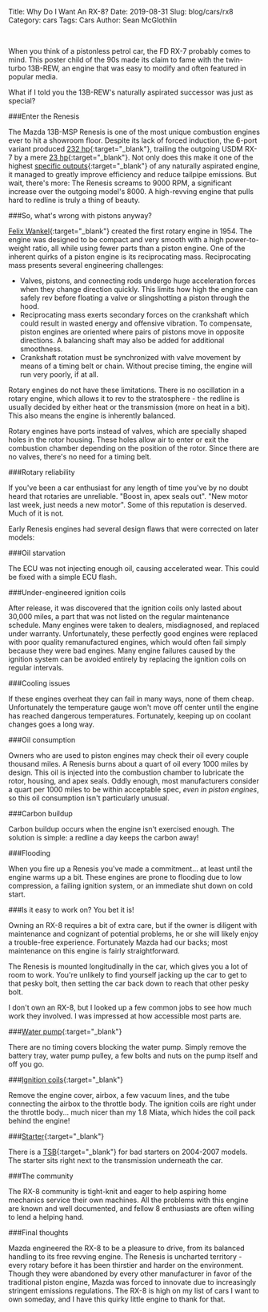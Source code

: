 Title: Why Do I Want An RX-8?
Date: 2019-08-31
Slug: blog/cars/rx8
Category: cars
Tags: Cars
Author: Sean McGlothlin

<br>

When you think of a pistonless petrol car, the FD RX-7 probably comes to mind. This poster child of the 90s made its claim to fame with the twin-turbo 13B-REW, an engine that was easy to modify and often featured in popular media.

What if I told you the 13B-REW's naturally aspirated successor was just as special?

###Enter the Renesis

The Mazda 13B-MSP Renesis is one of the most unique combustion engines ever to hit a showroom floor. Despite its lack of forced induction, the 6-port variant produced [232 hp](https://www.mazdausa.com/MusaWeb/musa2/pdf/specs/specs_RX8.pdf){:target="\_blank"}, trailing the outgoing USDM RX-7 by a mere [23 hp](https://insidemazda.mazdausa.com/the-mazda-way/mazda-spirit/rx-7-heaven/){:target="\_blank"}. Not only does this make it one of the highest [specific outputs](https://en.wikipedia.org/wiki/List_of_automotive_superlatives#Power){:target="\_blank"} of any naturally aspirated  engine, it managed to greatly improve efficiency and reduce tailpipe emissions. But wait, there's more: The Renesis screams to 9000 RPM, a significant increase over the outgoing model's 8000. A high-revving engine that pulls hard to redline is truly a thing of beauty.

###So, what's wrong with pistons anyway?

[Felix Wankel](https://www.britannica.com/biography/Felix-Wankel){:target="\_blank"} created the first rotary engine in 1954. The engine was designed to be compact and very smooth with a high power-to-weight ratio, all while using fewer parts than a piston engine. One of the inherent quirks of a piston engine is its reciprocating mass. Reciprocating mass presents several engineering challenges:

- Valves, pistons, and connecting rods undergo huge acceleration forces when they change direction quickly. This limits how high the engine can safely rev before floating a valve or slingshotting a piston through the hood.
- Reciprocating mass exerts secondary forces on the crankshaft which could result in wasted energy and offensive vibration. To compensate, piston engines are oriented where pairs of pistons move in opposite directions. A balancing shaft may also be added for additional smoothness.
- Crankshaft rotation must be synchronized with valve movement by means of a timing belt or chain. Without precise timing, the engine will run very poorly, if at all.

Rotary engines do not have these limitations. There is no oscillation in a rotary engine, which allows it to rev to the stratosphere - the redline is usually decided by either heat or the transmission (more on heat in a bit). This also means the engine is inherently balanced.

Rotary engines have ports instead of valves, which are specially shaped holes in the rotor housing. These holes allow air to enter or exit the combustion chamber depending on the position of the rotor. Since there are no valves, there's no need for a timing belt.

###Rotary reliability

If you've been a car enthusiast for any length of time you've by no doubt heard that rotaries are unreliable. "Boost in, apex seals out". "New motor last week, just needs a new motor". Some of this reputation is deserved. Much of it is not.

Early Renesis engines had several design flaws that were corrected on later models:

###Oil starvation

The ECU was not injecting enough oil, causing accelerated wear. This could be fixed with a simple ECU flash.

###Under-engineered ignition coils

After release, it was discovered that the ignition coils only lasted about 30,000 miles, a part that was not listed on the regular maintenance schedule. Many engines were taken to dealers, misdiagnosed, and replaced under warranty. Unfortunately, these perfectly good engines were replaced with poor quality remanufactured engines, which would often fail simply because they were bad engines. Many engine failures caused by the ignition system can be avoided entirely by replacing the ignition coils on regular intervals.

###Cooling issues

If these engines overheat they can fail in many ways, none of them cheap. Unfortunately the temperature gauge won't move off center until the engine has reached dangerous temperatures. Fortunately, keeping up on coolant changes goes a long way.

###Oil consumption

Owners who are used to piston engines may check their oil every couple thousand miles. A Renesis burns about a quart of oil every 1000 miles by design. This oil is injected into the combustion chamber to lubricate the rotor, housing, and apex seals. Oddly enough, most manufacturers consider a quart per 1000 miles to be within acceptable spec, *even in piston engines*, so this oil consumption isn't particularly unusual.

###Carbon buildup

Carbon buildup occurs when the engine isn't exercised enough. The solution is simple: a redline a day keeps the carbon away!

###Flooding

When you fire up a Renesis you've made a commitment... at least until the engine warms up a bit. These engines are prone to flooding due to low compression, a failing ignition system, or an immediate shut down on cold start.

###Is it easy to work on? You bet it is!

Owning an RX-8 requires a bit of extra care, but if the owner is diligent with maintenance and cognizant of potential problems, he or she will likely enjoy a trouble-free experience. Fortunately Mazda had our backs; most maintenance on this engine is fairly straightforward.

The Renesis is mounted longitudinally in the car, which gives you a lot of room to work. You're unlikely to find yourself jacking up the car to get to that pesky bolt, then setting the car back down to reach that other pesky bolt.

I don't own an RX-8, but I looked up a few common jobs to see how much work they involved. I was impressed at how accessible most parts are.

###[Water pump](https://www.youtube.com/watch?v=iKwm2nQ4fu8){:target="\_blank"}

There are no timing covers blocking the water pump. Simply remove the battery tray, water pump pulley, a few bolts and nuts on the pump itself and off you go.

###[Ignition coils](https://www.youtube.com/watch?v=G3B2btYfLyc){:target="\_blank"}

Remove the engine cover, airbox, a few vacuum lines, and the tube connecting the airbox to the throttle body. The ignition coils are right under the throttle body... much nicer than my 1.8 Miata, which hides the coil pack behind the engine!

###[Starter](https://www.youtube.com/watch?v=vgIhxFU-nGg){:target="\_blank"}

There is a [TSB](https://drive.google.com/file/d/1szohL5WYQ_YNYlkjU3gU6HLet3hn7g2Z/view){:target="\_blank"} for bad starters on 2004-2007 models. The starter sits right next to the transmission underneath the car.

###The community

The RX-8 community is tight-knit and eager to help aspiring home mechanics service their own machines. All the problems with this engine are known and well documented, and fellow 8 enthusiasts are often willing to lend a helping hand.

###Final thoughts

Mazda engineered the RX-8 to be a pleasure to drive, from its balanced handling to its free revving engine. The Renesis is uncharted territory - every rotary before it has been thirstier and harder on the environment. Though they were abandoned by every other manufacturer in favor of the traditional piston engine, Mazda was forced to innovate due to increasingly stringent emissions regulations. The RX-8 is high on my list of cars I want to own someday, and I have this quirky little engine to thank for that.
